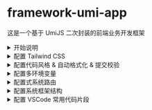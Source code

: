 # framework-umi-app

这是一个基于 UmiJS 二次封装的前端业务开发框架

<!-- 开始说明 -->
<details>
<summary>开始说明</summary>

## 依赖项
| 名称      | 使用版本    |
| ----------- | ----------- |
| node.js     | 16.0.0      |
| npm         | 7.10.0      |
| umi         | 3.5.35      |
| react       | 17.x        |
| react-dom   | 17.x        |

## 安装依赖

``` bash
npm install
```

## 启动服务

``` bash
npm run start
npm run start:dev
npm run start:pre
npm run start:prod
```
## 打包编译

``` bash
npm run build
npm run build:dev
npm run build:pre
npm run build:prod
```
</details>

<!-- 配置 Tailwind CSS -->
<details>
<summary>配置 Tailwind CSS</summary>

## 安装兼容 PostCSS7 版本的 Tailwind CSS
```bash
npm install --save-dev tailwindcss@npm:@tailwindcss/postcss7-compat
```

## 配置文件
`.umirc.ts`
``` js
extraPostCSSPlugins: [
  require('tailwindcss')({
    config: './tailwind.config.ts',
  }),
],
```

`tailwind.config.ts`
``` ts
/** @type {import('tailwindcss').Config} */
module.exports = {
  content: ['./src/**/*.{js,jsx,ts,tsx}'],
  theme: {
    extend: {},
  },
  plugins: [],
};
```

## 全局引入
`./src/global.less`
``` less
@tailwind utilities;
```

## 使用方法
`./src/pages/index.tsx`
``` tsx
<h1 className="text-3xl font-bold underline">
  Hello world!
</h1>
```

## 问题解决

```
问：
引入@tailwind utilities; 编辑器警告 Unknown at rule @tailwindcss(unknownAtRules)

答：
`.vscode/settings.json`
{
  "less.lint.unknownAtRules": "ignore"
}
```
</details>

<!-- 配置代码风格 & 自动格式化 & 提交校验 -->
<details>
<summary>配置代码风格 & 自动格式化 & 提交校验</summary>

## 配置思路
- prettier 负责代码美化
- eslint 负责代码质量检测
- vscode 负责保存代码自动校验和格式化
- git-hooks 负责代码提交前的校验

## 安装依赖
``` bash
npm install --save-dev eslint-plugin-prettier @umijs/fabric
```
## 配置文件
`.vscode/settings.json`
``` json
{
  "editor.defaultFormatter": "esbenp.prettier-vscode",
  "editor.formatOnSave": true,
}
```

`package.json`
``` json
{
  "scripts": {
    "lint:js": "eslint --cache --ext .js,.jsx,.ts,.tsx --format=pretty ./src",
    "lint:prettier": "prettier -c --write src/**/* --end-of-line auto",
    "lint:style": "stylelint src/**/*.less --syntax less"
  },
  "lint-staged": {
    "**/*.{js,jsx,tsx,ts,less,md,json}": [
      "npm run prettier"
    ],
    "**/*.{js,jsx,tsx,ts}": [
      "npm run lint:js"
    ],
    "**/*.{css,less}": [
      "npm run lint:style"
    ],
    "*.ts?(x)": [
      "prettier --parser=typescript --write"
    ]
  }
}
```

`.eslintrc.js`
``` js
module.exports = {
  extends: [require.resolve('@umijs/fabric/dist/eslint')],
  globals: {},
  plugins: ['prettier'],
  rules: {
    'prettier/prettier': 'error',
  },
};
```
`.prettierrc.js`
``` js
const fabric = require('@umijs/fabric');

module.exports = {
  ...fabric.prettier,
};
```
`.stylelintrc.js`
``` js
const fabric = require('@umijs/fabric');

module.exports = {
  ...fabric.stylelint,
  rules: {
    'at-rule-no-unknown': [
      true,
      {
        ignoreAtRules: ['tailwind'],
      },
    ],
  },
};
```
</details>

<!-- 配置多环境变量 -->
<details>
<summary>配置多环境变量</summary>

## 安装依赖
`npm install --save-dev cross-env`

## 配置文件
`package.json`
``` json
"start": "npm run start:dev",
"start:dev": "cross-env UMI_ENV=dev umi dev",
"start:pre": "cross-env UMI_ENV=pre umi dev",
"start:prod": "cross-env UMI_ENV=prod umi dev",
"build": "npm run build:dev",
"build:dev": "cross-env UMI_ENV=dev umi build",
"build:pre": "cross-env UMI_ENV=pre umi build",
"build:prod": "cross-env UMI_ENV=prod umi build",
```
`.umirc.dev.ts`
``` ts
export default {
  define: {
    globalConfig: {
      UMI_CUSTOM_ENV: 'dev',
      UMI_BASE_API: 'http://www.dev.com',
    },
  },
};
```
`.umirc.pre.ts`
``` ts
export default {
  define: {
    globalConfig: {
      UMI_CUSTOM_ENV: 'pre',
      UMI_BASE_API: 'http://www.pre.com',
    },
  },
};
```
`.umirc.prod.ts`
``` ts
export default {
  define: {
    globalConfig: {
      UMI_CUSTOM_ENV: 'prod',
      UMI_BASE_API: 'http://www.prod.com',
    },
  },
};
```
## 类型提示
`typings.d.ts`
``` ts
declare const globalConfig: {
  UMI_CUSTOM_ENV: string;
  UMI_BASE_API: string;
  // ...
};
```

## 使用方法
`index.tsx`
``` tsx
console.log(globalConfig.UMI_CUSTOM_ENV);

export default function IndexPage() {
  return (
    <div>
      <h1>{globalConfig.UMI_BASE_API}</h1>
    </div>
  );
}
```
</details>

<!-- 配置式系统路由 -->
<details>
<summary>配置式系统路由</summary>

## 配置文件
`.umirc.ts`
``` ts
import { defineConfig } from 'umi';
import routes from './src/routes';

export default defineConfig({
  routes,
});
```

`./src/routes/index.ts`
``` ts
import common from './common';
import develop from './develop';
import system from './system';

export default [
  { exact: true, path: '/login', component: '@/pages/_login' },
  {
    path: '/',
    component: '@/pages/_layout/layout-index',
    routes: [...common, ...system, ...develop, { component: '@/pages/_not-found' }],
  },
  { component: '@/pages/_not-found' },
];
```
`./src/routes/develop.ts`
``` ts
export default [
  {
    path: '/develop',
    title: '开发者工具',
    component: '@/pages/_layout/layout-content',
    meta: { icon: 'MenuDevelop' },
    routes: [
      {
        path: '/develop/table',
        title: '基础表格',
        component: '@/pages/develop/table',
      },
      {
        path: '/develop/others',
        title: '其他组件',
        component: '@/pages/_layout/layout-content',
        routes: [
          {
            path: '/develop/others/affix',
            title: '固钉',
            component: '@/pages/develop/others/affix',
          },
          { component: '@/pages/_not-found', meta: { hidden: true } },
        ],
      },
      { component: '@/pages/_not-found', meta: { hidden: true } },
    ],
  },
];
```

## 问题解决
``` ts
问：
运行时怎么全局监听路由切换？

答：
`./src/app.tsx`
export function onRouteChange({ matchedRoutes }: { matchedRoutes: any[] }) {
  if (matchedRoutes.length) {
    document.title = matchedRoutes[matchedRoutes.length - 1].route.title ?? '';
  }
}

问：
怎么配置整体框架结构和嵌套路由？

答：

`./src/pages/_layout/layout-content.tsx`
export default (props: any) => {
  return <div className="layout-content">{props.children}</div>;
};

`./src/pages/_layout/layout-index.tsx`
import Scrollbars from 'react-custom-scrollbars';
import LayoutAside from './layout-aside';
import LayoutHeader from './layout-header';

export default (props: any) => {
  return (
    <div className="layout collapsed">
      <LayoutHeader />
      <div className="layout-footer">
        <LayoutAside />
        <Scrollbars style={{ height: 'calc(100%)' }}>{props.children}</Scrollbars>
      </div>
    </div>
  );
};

`./src/routes/develop.ts`
export default [
  {
    path: '/',
    component: '@/pages/_layout/layout-index',
    routes: [],
  },
];
```
</details>

<!-- 配置系统框架结构 -->
<details>
<summary>配置系统框架结构</summary>

可以自由切换 `固定宽度` `自适应宽度` 两种布局模式

![固定宽度](https://i.postimg.cc/Cw4DVzvm/image.png "固定宽度")
![自适应宽度](https://i.postimg.cc/ZTCqDRX9/image.png "自适应宽度")
</details>

<!-- 配置 VSCode 常用代码片段 -->
<details>
<summary>配置 VSCode 常用代码片段</summary>
</details>

<!-- <details>
<summary>Summary</summary>
</details> -->
